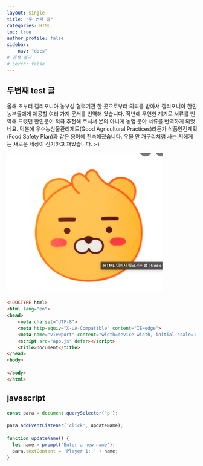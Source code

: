 ```yaml
---
layout: single
title: "두 번째 글"
categories: HTML
toc: true
author_profile: false
sidebar:
    nav: "docs"
# 검색 불가
# serch: false 
---
```


## 두번째 test 글

올해 초부터 캘리포니아 농부성 협력기관 한 곳으로부터 의뢰를 받아서 캘리포니아 한인 농부들에게 제공할 여러 가지 문서를 번역해 왔습니다. 작년에 우연한 계기로 서류를 번역해 드렸던 한인분이 적극 추천해 주셔서 본의 아니게 농업 분야 서류를 번역하게 되었네요. 덕분에 우수농산물관리제도(Good Agricultural Practices)라든가 식품안전계획(Food Safety Plan)과 같은 용어에 친숙해졌습니다. 우물 안 개구리처럼 사는 저에게는 새로운 세상이 신기하고 재밌습니다. :-)





![image-20220116165734695](../images/2022-01-16-2/image-20220116165734695.png)

```html
<!DOCTYPE html>
<html lang="en">
<head>
    <meta charset="UTF-8">
    <meta http-equiv="X-UA-Compatible" content="IE=edge">
    <meta name="viewport" content="width=device-width, initial-scale=1.0">
    <script src="app.js" defer></script>
    <title>Document</title>
</head>
<body>
    
</body>
</html>
```

## javascript

```javascript
const para = document.querySelector('p');

para.addEventListener('click', updateName);

function updateName() {
  let name = prompt('Enter a new name');
  para.textContent = 'Player 1: ' + name;
}
```







